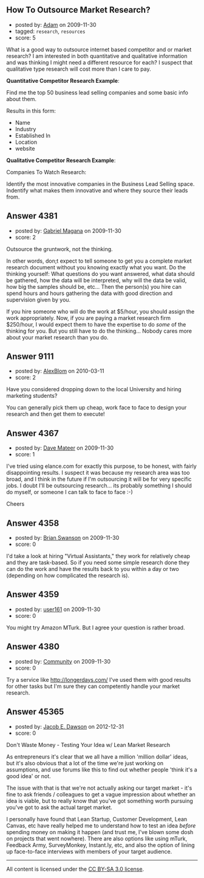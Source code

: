 ## How To Outsource Market Research?

- posted by: [Adam](https://stackexchange.com/users/-1/433-adam) on 2009-11-30
- tagged: `research`, `resources`
- score: 5

What is a good way to outsource internet based competitor and or market research? I am interested in both quantitative and qualitative information and was thinking I might need a different resource for each? I suspect that qualitative type research will cost more than I care to pay.

**Quantitative Competitor Research Example**:

Find me the top 50 business lead selling companies and some basic info about them.

Results in this form:

 - Name
 - Industry
 - Established In
 - Location
 - website


**Qualitative Competitor Research Example**:

Companies To Watch Research: 

Identify the most innovative companies in the Business Lead Selling space. Indentify what makes them innovative and where they source their leads from.



## Answer 4381

- posted by: [Gabriel Magana](https://stackexchange.com/users/-1/1158-gabriel-magana) on 2009-11-30
- score: 2

Outsource the gruntwork, not the thinking.

In other words, don;t expect to tell someone to get you a complete market research document without you knowing exactly what you want.  Do the thinking yourself:  What questions do you want answered, what data should be gathered, how the data will be interpreted, why will the data be valid, how big the samples should be, etc...  Then the person(s) you hire can spend hours and hours gathering the data with good direction and supervision given by you.

If you hire someone who will do the work at $5/hour, you should assign the work appropriately.  Now, if you are paying a market research firm $250/hour, I would expect them to have the expertise to do *some* of the thinking for you.  But you still have to do the thinking... Nobody cares more about your market research than you do.


## Answer 9111

- posted by: [AlexBlom](https://stackexchange.com/users/-1/565-alexblom) on 2010-03-11
- score: 2

Have you considered dropping down to the local University and hiring marketing students?

You can generally pick them up cheap, work face to face to design your research and then get them to execute!


## Answer 4367

- posted by: [Dave Mateer](https://stackexchange.com/users/-1/1740-dave-mateer) on 2009-11-30
- score: 1

I've tried using elance.com for exactly this purpose, to be honest, with fairly disappointing results.  I suspect it was because my research area was too broad, and I think in the future if I'm outsourcing it will be for very specific jobs.  I doubt I'll be outsourcing research... its probably something I should do myself, or someone I can talk to face to face :-)

Cheers


## Answer 4358

- posted by: [Brian Swanson](https://stackexchange.com/users/-1/1150-brian-swanson) on 2009-11-30
- score: 0

I'd take a look at hiring "Virtual Assistants," they work for relatively cheap and they are task-based.  So if you need some simple research done they can do the work and have the results back to you within a day or two (depending on how complicated the research is).


## Answer 4359

- posted by: [user161](https://stackexchange.com/users/-1/161-user161) on 2009-11-30
- score: 0

You might try Amazon MTurk.  But I agree your question is rather broad.


## Answer 4380

- posted by: [Community](https://stackexchange.com/users/-1/-1-community) on 2009-11-30
- score: 0

Try a service like http://longerdays.com/  I've used them with good results for other tasks but I'm sure they can competently handle your market research. 


## Answer 45365

- posted by: [Jacob E. Dawson](https://stackexchange.com/users/-1/22318-jacob-e-dawson) on 2012-12-31
- score: 0

Don't Waste Money - Testing Your Idea w/ Lean Market Research

As entrepreneurs it's clear that we all have a million 'million dollar' ideas, but it's also obvious that a lot of the time we're just working on assumptions, and use forums like this to find out whether people 'think it's a good idea' or not. 

The issue with that is that we're not actually asking our target market - it's fine to ask friends / colleagues to get a vague impression about whether an idea is viable, but to really know that you've got something worth pursuing you've got to ask the actual target market. 

I personally have found that Lean Startup, Customer Development, Lean Canvas, etc have really helped me to understand how to test an idea *before* spending money on making it happen (and trust me, I've blown some dosh on projects that went nowhere). There are also options like using mTurk, Feedback Army, SurveyMonkey, Instant.ly, etc, and also the option of lining up face-to-face interviews with members of your target audience. 




---

All content is licensed under the [CC BY-SA 3.0 license](https://creativecommons.org/licenses/by-sa/3.0/).
